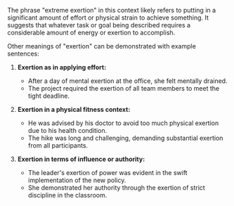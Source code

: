 The phrase "extreme exertion" in this context likely refers to putting in a significant amount of effort or physical strain to achieve something. It suggests that whatever task or goal being described requires a considerable amount of energy or exertion to accomplish.

Other meanings of "exertion" can be demonstrated with example sentences:

1. **Exertion as in applying effort:**
   - After a day of mental exertion at the office, she felt mentally drained.
   - The project required the exertion of all team members to meet the tight deadline.

2. **Exertion in a physical fitness context:**
   - He was advised by his doctor to avoid too much physical exertion due to his health condition.
   - The hike was long and challenging, demanding substantial exertion from all participants.

3. **Exertion in terms of influence or authority:**
   - The leader's exertion of power was evident in the swift implementation of the new policy.
   - She demonstrated her authority through the exertion of strict discipline in the classroom.